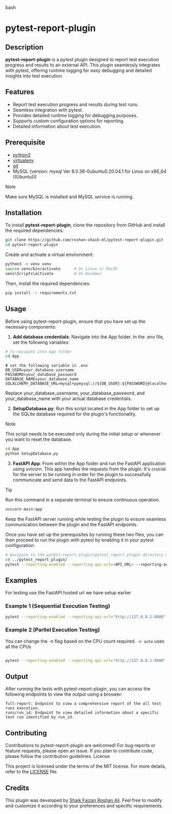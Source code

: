 bash

# pytest-report-plugin

## Description

**pytest-report-plugin** is a pytest plugin designed to report test execution progress and results to an external API. This plugin seamlessly integrates with pytest, offering runtime logging for easy debugging and detailed insights into test execution.

## Features

- Report test execution progress and results during test runs.
- Seamless integration with pytest.
- Provides detailed runtime logging for debugging purposes.
- Supports custom configuration options for reporting.
- Detailed information about test execution.

## Prerequisite
- [python3](https://www.python.org/downloads/)
- [virtualenv](https://pypi.org/project/virtualenv/)
- [git](https://git-scm.com/downloads)
- MySQL (version: mysql  Ver 8.0.36-0ubuntu0.20.04.1 for Linux on x86_64 ((Ubuntu)))
> [!NOTE]
> Make sure MySQL is installed and MySQL service is running.

## Installation

To install **pytest-report-plugin**, clone the repository from GitHub and install the required dependencies:

```bash
git clone https://github.com/roshan-shaik-ml/pytest-report-plugin.git
cd pytest-report-plugin
```

Create and activate a virtual environment:

```bash
python3 -m venv venv
source venv/bin/activate      # On Linux or MacOS
venv\Scripts\activate         # On Windows
```
Then, install the required dependencies:

```bash
pip install -r requirements.txt
```
## Usage

Before using pytest-report-plugin, ensure that you have set up the necessary components:
1. **Add database credentials**: Navigate into the App folder. In the .env file, set the following variables:
```bash
# To navigate into App folder
cd App
```
```plaintext
# set the following variable in .env
DB_USER=your_database_username
PASSWORD=your_database_password
DATABASE_NAME=your_database_name
SQLALCHEMY_DATABASE_URL=mysql+pymysql://${DB_USER}:${PASSWORD}@localhost/${DATABASE_NAME}
```
Replace your_database_username, your_database_password, and your_database_name with your actual database credentials.

2. **SetupDatabase.py**: Run this script located in the App folder to set up the SQLite database required for the plugin's functionality.
> [!NOTE]
> This script needs to be executed only during the initial setup or whenever you want to reset the database.

```bash
cd App
python SetupDatabase.py
```

3. **FastAPI App**: From within the App folder and run the FastAPI application using uvicorn. This app handles the requests from the plugin. It's crucial for the server to be running in order for the plugin to successfully communicate and send data to the FastAPI endpoints.
> [!TIP]
> Run this command in a separate terminal to ensure continuous operation.

```bash
uvicorn main:app
```

Keep the FastAPI server running while testing the plugin to ensure seamless communication between the plugin and the FastAPI endpoints.

Once you have set up the prerequisites by running these two files, you can then proceed to run the plugin with pytest by enabling it in your pytest configuration:
```bash
# Navigate to the pytest-report-plugin/pytest_report_plugin directory containing conftest.py, then execute pytest with reporting enabled
cd ../pytest_report_plugin/
pytest --reporting-enabled --reporting-api-url=<API_URL> --reporting-auth-token=<AUTH_TOKEN>
```

## Examples
For testing use the FastAPI hosted url we have setup earlier
### Example 1 (Sequential Execution Testing)

```bash 
pytest --reporting-enabled --reporting-api-url="http://127.0.0.1:8000" --reporting-auth-token="password"
```
### Example 2 (Parllel Execution Testing)
You can change the -n flag based on the CPU count required. `-n auto` uses all the CPUs
```bash

pytest --reporting-enabled --reporting-api-url="http://127.0.0.1:8000" --reporting-auth-token="password" -n 3
```
## Output

After running the tests with pytest-report-plugin, you can access the following endpoints to view the output using a broswer:

    full-report: Endpoint to view a comprehensive report of the all test runs execution.
    runs/run_id: Endpoint to view detailed information about a specific test run identified by run_id.

## Contributing

Contributions to pytest-report-plugin are welcomed! For bug reports or feature requests, please open an issue. If you plan to contribute code, please follow the contribution guidelines.
License

This project is licensed under the terms of the MIT license. For more details, refer to the [LICENSE](https://github.com/roshan-shaik-ml/pytest-report-plugin/blob/main/LICENSE) file.

## Credits

This plugin was developed by [Shaik Faizan Roshan Ali](https://github.com/roshan-shaik-ml/). Feel free to modify and customize it according to your preferences and specific requirements.
